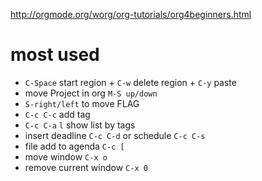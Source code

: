 
http://orgmode.org/worg/org-tutorials/org4beginners.html

# most used
* `C-Space` start region + `C-w` delete region + `C-y` paste
* move Project in org `M-S up/down`
* `S-right/left` to move FLAG
* `C-c C-c` add tag
* `C-c C-a` `l` show list by tags
* insert deadline `C-c C-d` or schedule `C-c C-s`
* file add to agenda `C-c [`
* move window `C-x o`
* remove current window `C-x 0`
